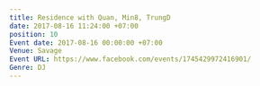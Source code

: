 ```yaml
---
title: Residence with Quan, Min8, TrungD
date: 2017-08-16 11:24:00 +07:00
position: 10
Event date: 2017-08-16 00:00:00 +07:00
Venue: Savage
Event URL: https://www.facebook.com/events/1745429972416901/
Genre: DJ
---
```


